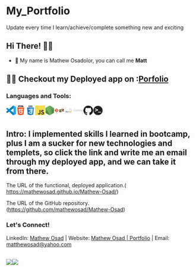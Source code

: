 # My_Portfolio
Update every time I learn/achieve/complete  something new and exciting 
## Hi There! 👋🏼

- 💬 My name is Mathew Osadolor, you can call me <b>Matt</b>

## 👋🏼 Checkout my Deployed app on :<a href="https://mathewosad.github.io/Mathew-Osad/" target="_blank">Porfolio</a>

### Languages and Tools:

<img align="left" alt="Visual Studio Code" width="26px" src="https://raw.githubusercontent.com/github/explore/80688e429a7d4ef2fca1e82350fe8e3517d3494d/topics/visual-studio-code/visual-studio-code.png" />
<img align="left" alt="HTML5" width="26px" src="https://raw.githubusercontent.com/github/explore/80688e429a7d4ef2fca1e82350fe8e3517d3494d/topics/html/html.png" />
<img align="left" alt="CSS3" width="26px" src="https://raw.githubusercontent.com/github/explore/80688e429a7d4ef2fca1e82350fe8e3517d3494d/topics/css/css.png" />
<img align="left" alt="JavaScript" width="26px" src="https://raw.githubusercontent.com/github/explore/80688e429a7d4ef2fca1e82350fe8e3517d3494d/topics/javascript/javascript.png" />
<!-- <img align="left" alt="TypeScript" width="26px" src="https://raw.githubusercontent.com/github/explore/80688e429a7d4ef2fca1e82350fe8e3517d3494d/topics/typescript/typescript.png" />
<img align="left" alt="React" width="26px" src="https://raw.githubusercontent.com/github/explore/80688e429a7d4ef2fca1e82350fe8e3517d3494d/topics/react/react.png" /> -->
<img align="left" alt="Node.js" width="26px" src="https://raw.githubusercontent.com/github/explore/80688e429a7d4ef2fca1e82350fe8e3517d3494d/topics/nodejs/nodejs.png" />
<img align="left" alt="Git" width="26px" src="https://raw.githubusercontent.com/github/explore/80688e429a7d4ef2fca1e82350fe8e3517d3494d/topics/git/git.png" />
<img align="left" alt="MySQL" width="26px" src="https://raw.githubusercontent.com/github/explore/80688e429a7d4ef2fca1e82350fe8e3517d3494d/topics/mysql/mysql.png" />
<!-- <img align="left" alt="MongoDB" width="26px" src="https://raw.githubusercontent.com/github/explore/80688e429a7d4ef2fca1e82350fe8e3517d3494d/topics/mongodb/mongodb.png" />  -->
<img align="left" alt="Express" width="26px" src="https://raw.githubusercontent.com/github/explore/80688e429a7d4ef2fca1e82350fe8e3517d3494d/topics/express/express.png" />  
<img align="left" alt="GitHub" width="26px" src="https://raw.githubusercontent.com/github/explore/78df643247d429f6cc873026c0622819ad797942/topics/github/github.png" />
<img align="left" alt="Terminal" width="26px" src="https://raw.githubusercontent.com/github/explore/80688e429a7d4ef2fca1e82350fe8e3517d3494d/topics/terminal/terminal.png" /> 
<!-- <img align="left" alt="AWS" width="26px" src="https://raw.githubusercontent.com/github/explore/80688e429a7d4ef2fca1e82350fe8e3517d3494d/topics/aws/aws.png" />
<img align="left" alt="AWS" width="26px" src="https://raw.githubusercontent.com/github/explore/80688e429a7d4ef2fca1e82350fe8e3517d3494d/topics/terraform/terraform.png" />
<img align="left" alt="AWS" width="26px" src="https://raw.githubusercontent.com/github/explore/80688e429a7d4ef2fca1e82350fe8e3517d3494d/topics/docker/docker.png" /> -->

<br>
<br>

## Intro: I implemented skills I learned in bootcamp, plus I am a sucker for new technologies and templets, so click the link and write me an email through my deployed app, and we can take it from there.

The URL of the functional, deployed application.( https://mathewosad.github.io/Mathew-Osad/)

The URL of the GitHub repository. (https://github.com/mathewosad/Mathew-Osad)

<!-- <-- Screenshot
![](./assets/images/portfolio.JPG) -->

### Let's Connect!

LinkedIn: <a href="https://www.linkedin.com/in/mathew-osadolor-848b33177/" target="_blank">Mathew Osad</a> | Website: <a href="https://github.com/mathewosad/" target="_blank">Mathew Osad | Portfolio</a> | Email: <a href="mailto:matthewosad@yahoo.com" target="_blank">matthewosad@yahoo.com</a>

<br>

<div>
<img align="left" height="165px" src="https://github-readme-stats.vercel.app/api?username=mathewosad&show_icons=true&theme=calm" />
<img align="left" src="https://github-readme-stats.vercel.app/api/top-langs/?username=mathewosad&layout=compact&theme=calm" />
</div>